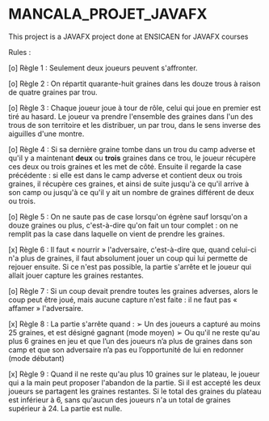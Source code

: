 ﻿# MANCALA_PROJET_JAVAFX
This project is a JAVAFX project done at ENSICAEN for JAVAFX courses


Rules : 

[o] Règle 1 : Seulement deux joueurs peuvent s'affronter.

[o] Règle 2 : On répartit quarante-huit graines dans les douze trous à raison de quatre graines par trou.

[o] Règle 3 : Chaque joueur joue à tour de rôle, celui qui joue en premier est tiré au hasard. Le joueur va
prendre l'ensemble des graines dans l'un des trous de son territoire et les distribuer, un par trou, dans le
sens inverse des aiguilles d'une montre.

[o] Règle 4 : Si sa dernière graine tombe dans un trou du camp adverse et qu'il y a maintenant **deux** ou **trois**
graines dans ce trou, le joueur récupère ces deux ou trois graines et les met de côté. Ensuite il regarde la
case précédente : si elle est dans le camp adverse et contient deux ou trois graines, il récupère ces graines,
et ainsi de suite jusqu'à ce qu'il arrive à son camp ou jusqu'à ce qu'il y ait un nombre de graines différent
de deux ou trois.

[o] Règle 5 : On ne saute pas de case lorsqu'on égrène sauf lorsqu'on a douze graines ou plus, c'est-à-dire
qu'on fait un tour complet : on ne remplit pas la case dans laquelle on vient de prendre les graines.

[x] Règle 6 : Il faut « nourrir » l'adversaire, c'est-à-dire que, quand celui-ci n'a plus de graines, il faut
absolument jouer un coup qui lui permette de rejouer ensuite. Si ce n'est pas possible, la partie s'arrête et
le joueur qui allait jouer capture les graines restantes.

[o] Règle 7 : Si un coup devait prendre toutes les graines adverses, alors le coup peut être joué, mais aucune
capture n'est faite : il ne faut pas « affamer » l'adversaire.

[x] Règle 8 : La partie s'arrête quand :
➢ Un des joueurs a capturé au moins 25 graines, et est désigné gagnant (mode moyen)
➢ Ou qu'il ne reste qu'au plus 6 graines en jeu et que l’un des joueurs n’a plus de graines dans son
camp et que son adversaire n’a pas eu l’opportunité de lui en redonner (mode débutant)

[x] Règle 9 : Quand il ne reste qu'au plus 10 graines sur le plateau, le joueur qui a la main peut proposer
l'abandon de la partie. Si il est accepté les deux joueurs se partagent les graines restantes.
Si le total des graines du plateau est inférieur à 6, sans qu'aucun des joueurs n'a un total de graines
supérieur à 24. La partie est nulle.

